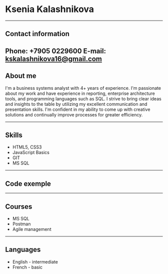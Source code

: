 # **Ksenia Kalashnikova**
---
## Contact information
Phone: +7905 0229600
E-mail: kskalashnikova16@gmail.com
---
## About me
I'm a business systems analyst with 4+ years of experience. I'm passionate about my work and have experience in reporting, enterprise architecture tools, and programming languages such as SQL. I strive to bring clear ideas and insights to the table by utilizing my excellent communication and presentation skills. I'm confident in my ability to come up with creative solutions and continually improve processes for greater efficiency.

---
## Skills
+ HTML5, CSS3
+ JavaScript Basics
+ GIT 
+ MS SQL
---
## Code exemple



---
## Courses
- MS SQL 
- Postman
- Agile management
---
## Languages
+ English - intermediate
+ French - basic